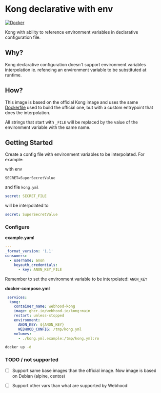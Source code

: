 # Kong declarative with env
[![Docker](https://github.com/webhood-io/kong/actions/workflows/docker-publish.yml/badge.svg)](https://github.com/webhood-io/kong/actions/workflows/docker-publish.yml)

Kong with ability to reference environment variables in declarative configuration file.

## Why?

Kong declarative configuration doesn't support environment variables interpolation ie. refencing an environment variable to be substituted at runtime.

## How?

This image is based on the official Kong image and uses the same [Dockerfile](https://github.com/Kong/docker-kong/blob/master/build_your_own_images.md) used to build the official one, but with a custom entrypoint that does the interpolation. 

All strings that start with `_FILE` will be replaced by the value of the environment variable with the same name.

## Getting Started

Create a config file with environment variables to be interpolated. For example:

with env

`SECRET=SuperSecretValue`

and file `kong.yml`

```yaml
secret: SECRET_FILE
```

will be interpolated to

```yaml
secret: SuperSecretValue
```

### Configure

**example.yaml**
```yaml
---
_format_version: '1.1'
consumers:
  - username: anon
    keyauth_credentials:
      - key: ANON_KEY_FILE
```

Remember to set the environment variable to be interpolated: `ANON_KEY`

**docker-compose.yml**
```yaml
 services:
  kong:
    container_name: webhood-kong
    image: ghcr.io/webhood-io/kong:main
    restart: unless-stopped
    environment:
      ANON_KEY: ${ANON_KEY}
      WEBHOOD_CONFIG: /tmp/kong.yml
    volumes:
      - ./kong.yml.example:/tmp/kong.yml:ro
```

```bash
docker up -d
```

### TODO / not supported
- [ ] Support same base images than the official image. Now image is based on Debian (alpine, centos)
- [ ] Support other vars than what are supported by Webhood 


